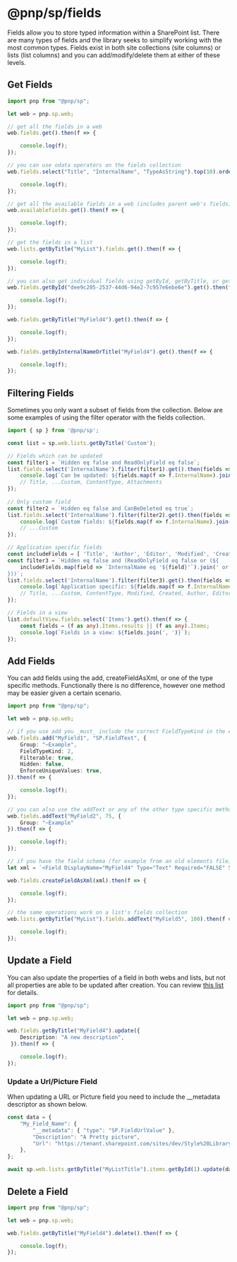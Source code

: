 # @pnp/sp/fields

Fields allow you to store typed information within a SharePoint list. There are many types of fields and the library seeks to simplify working with the most common types. Fields exist in both site collections (site columns) or lists (list columns) and you can add/modify/delete them at either of these levels.

## Get Fields

```TypeScript
import pnp from "@pnp/sp";

let web = pnp.sp.web;

// get all the fields in a web
web.fields.get().then(f => {

    console.log(f);
});

// you can use odata operators on the fields collection
web.fields.select("Title", "InternalName", "TypeAsString").top(10).orderBy("Id").get().then(f => {

    console.log(f);
});

// get all the available fields in a web (includes parent web's fields)
web.availablefields.get().then(f => {

    console.log(f);
});

// get the fields in a list
web.lists.getByTitle("MyList").fields.get().then(f => {

    console.log(f);
});

// you can also get individual fields using getById, getByTitle, or getByInternalNameOrTitle
web.fields.getById("dee9c205-2537-44d6-94e2-7c957e6ebe6e").get().then(f => {

    console.log(f);
});

web.fields.getByTitle("MyField4").get().then(f => {

    console.log(f);
});

web.fields.getByInternalNameOrTitle("MyField4").get().then(f => {

    console.log(f);
});
```

## Filtering Fields 

Sometimes you only want a subset of fields from the collection. Below are some examples of using the filter operator with the fields collection.

```TypeScript
import { sp } from '@pnp/sp';

const list = sp.web.lists.getByTitle('Custom');

// Fields which can be updated
const filter1 = `Hidden eq false and ReadOnlyField eq false`;
list.fields.select('InternalName').filter(filter1).get().then(fields => {
    console.log(`Can be updated: ${fields.map(f => f.InternalName).join(', ')}`);
    // Title, ...Custom, ContentType, Attachments
});
    
// Only custom field
const filter2 = `Hidden eq false and CanBeDeleted eq true`;
list.fields.select('InternalName').filter(filter2).get().then(fields => {
    console.log(`Custom fields: ${fields.map(f => f.InternalName).join(', ')}`);
    // ...Custom
});

// Application specific fields
const includeFields = [ 'Title', 'Author', 'Editor', 'Modified', 'Created' ];
const filter3 = `Hidden eq false and (ReadOnlyField eq false or (${
    includeFields.map(field => `InternalName eq '${field}'`).join(' or ')
}))`;
list.fields.select('InternalName').filter(filter3).get().then(fields => {
    console.log(`Application specific: ${fields.map(f => f.InternalName).join(', ')}`);
    // Title, ...Custom, ContentType, Modified, Created, Author, Editor, Attachments
});

// Fields in a view
list.defaultView.fields.select('Items').get().then(f => {
    const fields = (f as any).Items.results || (f as any).Items;
    console.log(`Fields in a view: ${fields.join(', ')}`);
});
```

## Add Fields

You can add fields using the add, createFieldAsXml, or one of the type specific methods. Functionally there is no difference, however one method may be easier given a certain scenario.

```TypeScript
import pnp from "@pnp/sp";

let web = pnp.sp.web;

// if you use add you _must_ include the correct FieldTypeKind in the extended properties
web.fields.add("MyField1", "SP.FieldText", { 
    Group: "~Example",
    FieldTypeKind: 2,
    Filterable: true,
    Hidden: false,
    EnforceUniqueValues: true,
}).then(f => {

    console.log(f);
});

// you can also use the addText or any of the other type specific methods on the collection
web.fields.addText("MyField2", 75, { 
    Group: "~Example"
}).then(f => {

    console.log(f);
});

// if you have the field schema (for example from an old elements file) you can use createFieldAsXml
let xml = `<Field DisplayName="MyField4" Type="Text" Required="FALSE" StaticName="MyField4" Name="MyField4" MaxLength="125" Group="~Example" />`;

web.fields.createFieldAsXml(xml).then(f => {

    console.log(f);
});

// the same operations work on a list's fields collection
web.lists.getByTitle("MyList").fields.addText("MyField5", 100).then(f => {

    console.log(f);
});
```

## Update a Field

You can also update the properties of a field in both webs and lists, but not all properties are able to be updated after creation. You can review [this list](https://msdn.microsoft.com/en-us/library/office/dn600182.aspx#bk_FieldProperties) for details.

```TypeScript
import pnp from "@pnp/sp";

let web = pnp.sp.web;

web.fields.getByTitle("MyField4").update({ 
    Description: "A new description",
 }).then(f => {

    console.log(f);
});
```

### Update a Url/Picture Field

When updating a URL or Picture field you need to include the __metadata descriptor as shown below.

```TypeScript
const data = {
    "My_Field_Name": {
        "__metadata": { "type": "SP.FieldUrlValue" },
        "Description": "A Pretty picture",
        "Url": "https://tenant.sharepoint.com/sites/dev/Style%20Library/DSC_0024.JPG",
    },
};

await sp.web.lists.getByTitle("MyListTitle").items.getById(1).update(data);
```

## Delete a Field

```TypeScript
import pnp from "@pnp/sp";

let web = pnp.sp.web;

web.fields.getByTitle("MyField4").delete().then(f => {

    console.log(f);
});
```
